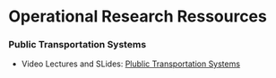 # Operational Research Ressources

### Public Transportation Systems 

- Video Lectures and SLides: [Plublic Transportation Systems](https://ocw.mit.edu/courses/civil-and-environmental-engineering/1-258j-public-transportation-systems-spring-2017/index.htm)
